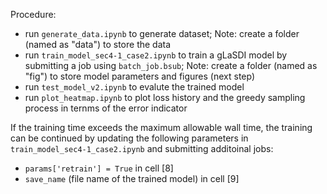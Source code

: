 Procedure:
- run `generate_data.ipynb` to generate dataset; Note: create a folder (named as "data") to store the data
- run `train_model_sec4-1_case2.ipynb` to train a gLaSDI model by submitting a job using `batch_job.bsub`; Note: create a folder (named as "fig") to store model parameters and figures (next step)
- run `test_model_v2.ipynb` to evalute the trained model
- run `plot_heatmap.ipynb` to plot loss history and the greedy sampling process in ternms of the error indicator


If the training time exceeds the maximum allowable wall time, the training can be continued by updating the following parameters in `train_model_sec4-1_case2.ipynb` and submitting additoinal jobs:
- `params['retrain'] = True` in cell [8]
- `save_name` (file name of the trained model) in cell [9]